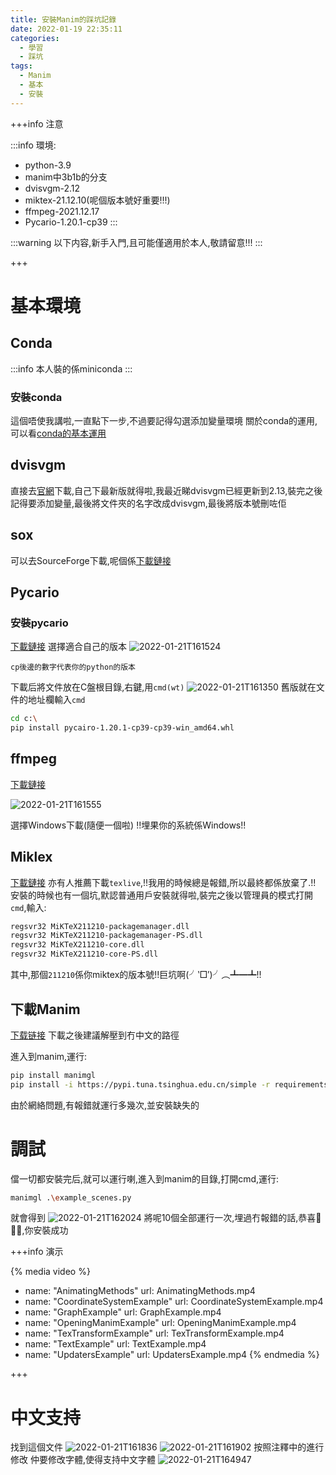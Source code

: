 ```yaml
---
title: 安裝Manim的踩坑記錄
date: 2022-01-19 22:35:11
categories:
  - 學習
  - 踩坑
tags:
  - Manim
  - 基本
  - 安裝
---
```


+++info 注意

:::info
環境:
  - python-3.9
  - manim中3b1b的分支
  - dvisvgm-2.12
  - miktex-21.12.10(呢個版本號好重要!!!)
  - ffmpeg-2021.12.17
  - Pycario-1.20.1-cp39
:::

:::warning
以下内容,新手入門,且可能僅適用於本人,敬請留意!!!
:::

+++

# 基本環境
## Conda
:::info
本人裝的係miniconda
:::

### 安裝conda
這個唔使我講啦,一直點下一步,不過要記得勾選添加變量環境
關於conda的運用,可以看[conda的基本運用](/2022/01/conda的基本運用/index.html)

## dvisvgm
直接去[官網](https://dvisvgm.de/Downloads/)下載,自己下最新版就得啦,我最近睇dvisvgm已經更新到2.13,裝完之後記得要添加變量,最後將文件夾的名字改成dvisvgm,最後將版本號刪咗佢

## sox
可以去SourceForge下載,呢個係[下載鏈接](https://sourceforge.net/projects/sox/files/sox/)

## Pycario
### 安裝pycario
[下載鏈接](https://www.lfd.uci.edu/~gohlke/pythonlibs/#pycairo)
選擇適合自己的版本
![2022-01-21T161524](2022-01-21T161524.png)

`cp後邊的數字代表你的python的版本`

下載后將文件放在C盤根目錄,右鍵,用`cmd(wt)` ![2022-01-21T161350](2022-01-21T161350.png)
舊版就在文件的地址欄輸入`cmd`
```bash
cd c:\
pip install pycairo-1.20.1-cp39-cp39-win_amd64.whl
```

## ffmpeg
[下載鏈接](https://www.ffmpeg.org/download.html#build-windows)

![2022-01-21T161555](2022-01-21T161555.png)

選擇Windows下載(隨便一個啦) !!埋果你的系統係Windows!!

## Miklex
[下載鏈接](https://miktex.org/)
亦有人推薦下載`texlive`,!!我用的時候總是報錯,所以最終都係放棄了.!!
安裝的時候也有一個坑,默認普通用戶安裝就得啦,裝完之後以管理員的模式打開`cmd`,輸入:
```bash
regsvr32 MiKTeX211210-packagemanager.dll
regsvr32 MiKTeX211210-packagemanager-PS.dll
regsvr32 MiKTeX211210-core.dll
regsvr32 MiKTeX211210-core-PS.dll
```
其中,那個`211210`係你miktex的版本號!!巨坑啊(╯‵□′)╯︵┻━┻!!

## 下載Manim
[下载链接](https://github.com/3b1b/manim)
下載之後建議解壓到冇中文的路徑

進入到manim,運行:
```bash
pip install manimgl
pip install -i https://pypi.tuna.tsinghua.edu.cn/simple -r requirements.txt
```
由於網絡問題,有報錯就運行多幾次,並安裝缺失的

# 調試
儅一切都安裝完后,就可以運行喇,進入到manim的目錄,打開cmd,運行:
```bash
manimgl .\example_scenes.py
```
就會得到
![2022-01-21T162024](2022-01-21T162024.png)
將呢10個全部運行一次,埋過冇報錯的話,恭喜🎉🎉🎉,你安裝成功

+++info 演示

{% media video %}
- name: "AnimatingMethods"
  url: AnimatingMethods.mp4
- name: "CoordinateSystemExample"
  url: CoordinateSystemExample.mp4
- name: "GraphExample"
  url: GraphExample.mp4
- name: "OpeningManimExample"
  url: OpeningManimExample.mp4
- name: "TexTransformExample"
  url: TexTransformExample.mp4
- name: "TextExample"
  url: TextExample.mp4
- name: "UpdatersExample"
  url: UpdatersExample.mp4
{% endmedia %}

+++

# 中文支持
找到這個文件
![2022-01-21T161836](2022-01-21T161836.png)
![2022-01-21T161902](2022-01-21T161902.png)
按照注釋中的進行修改
仲要修改字體,使得支持中文字體
![2022-01-21T164947](2022-01-21T164947.png)


